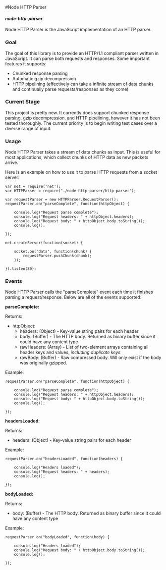 #Node HTTP Parser
#### *node-http-parser*
Node HTTP Parser is the JavaScript implementation of an HTTP parser.

### Goal
The goal of this library is to provide an HTTP/1.1 compliant parser written in JavaScript. It can parse both requests and responses. Some important features it supports:

- Chunked response parsing
- Automatic gzip decompression
- HTTP pipelining (effectively can take a infinite stream of data chunks and continually parse requests/responses as they come)


### Current Stage
This project is pretty new. It currently does support chunked response parsing, gzip decompression, and HTTP pipelining, however it has not been tested thoroughly. The current priority is to begin writing test cases over a diverse range of input.

### Usage
Node HTTP Parser takes a stream of data chunks as input. This is useful for most applications, which collect chunks of HTTP data as new packets arrive.

Here is an example on how to use it to parse HTTP requests from a socket server:

    var net = require('net');
    var HTTPParser = require("./node-http-parser/http-parser");
    
    var requestParser = new HTTPParser.RequestParser();
    requestParser.on("parseComplete", function(httpObject) {
    
        console.log("Request parse complete");
        console.log("Request headers: " + httpObject.headers);
        console.log("Request body: " + httpObject.body.toString());
        console.log();
        
    });
    
    net.createServer(function(socket) {

        socket.on('data', function(chunk) {
            requestParser.pushChunk(chunk);
        });
        
    }).listen(80);

### Events
Node HTTP Parser calls the "parseComplete" event each time it finishes parsing a request/response. Below are all of the events supported:

**parseComplete:**

Returns:
- httpObject:
    - headers: (Object) - Key-value string pairs for each header
    - body: (Buffer) - The HTTP body. Returned as binary buffer since it could have any content type
    - rawHeaders: (Array) - List of two-element arrays containing all header keys and values, *including duplicate keys*
    - rawBody: (Buffer) - Raw compressed body. Will only exist if the body was originally gzipped.

Example:

    requestParser.on("parseComplete", function(httpObject) {
    
        console.log("Request parse complete");
        console.log("Request headers: " + httpObject.headers);
        console.log("Request body: " + httpObject.body.toString());
        console.log();
        
    });
    
    
**headersLoaded:**

Returns:
- headers: (Object) - Key-value string pairs for each header

Example:

    requestParser.on("headersLoaded", function(headers) {
    
        console.log("Headers loaded");
        console.log("Request headers: " + headers);
        console.log();
        
    });
    
**bodyLoaded:**

Returns:
- body: (Buffer) - The HTTP body. Returned as binary buffer since it could have any content type

Example:

    requestParser.on("bodyLoaded", function(body) {
    
        console.log("Headers loaded");
        console.log("Request body: " + httpObject.body.toString());
        console.log();
      
    });
